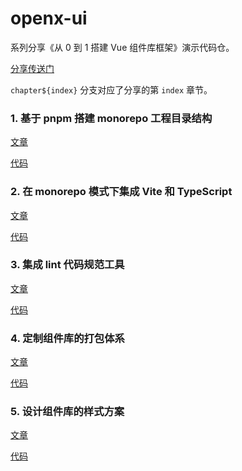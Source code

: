 # openx-ui

系列分享《从 0 到 1 搭建 Vue 组件库框架》演示代码仓。

[分享传送门](https://juejin.cn/post/7254341178258505788)

`chapter${index}` 分支对应了分享的第 `index` 章节。

### 1. 基于 pnpm 搭建 monorepo 工程目录结构

[文章](https://juejin.cn/post/7254369672823586873)

[代码](https://github.com/gkn1234/openx-ui/tree/chapter01)

### 2. 在 monorepo 模式下集成 Vite 和 TypeScript

[文章](https://juejin.cn/post/7257519248053436473)

[代码](https://github.com/gkn1234/openx-ui/tree/chapter02)

### 3. 集成 lint 代码规范工具

[文章](https://juejin.cn/post/7260499321983336509)

[代码](https://github.com/gkn1234/openx-ui/tree/chapter03)

### 4. 定制组件库的打包体系

[文章](https://juejin.cn/post/7263829911398449208)

[代码](https://github.com/gkn1234/openx-ui/tree/chapter04)

### 5. 设计组件库的样式方案

[文章](https://juejin.cn/post/7270868354528755764)

[代码](https://github.com/gkn1234/openx-ui/tree/chapter05)
